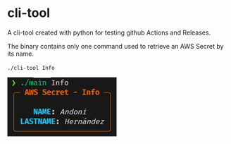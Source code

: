 # cli-tool
A cli-tool created with python for testing github Actions and Releases.

The binary contains only one command used to retrieve an AWS Secret by its name.

`./cli-tool Info` 


![Alt text](img/image.png)